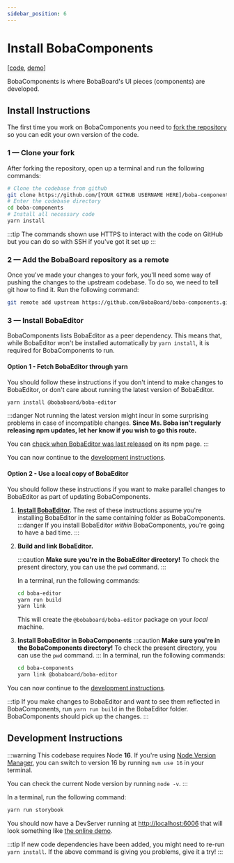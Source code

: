 ```yaml
---
sidebar_position: 6
---
```


# Install BobaComponents

\[[code](https://github.com/BobaBoard/boba-components), [demo](https://bobaboard-ui.netlify.app/)]

BobaComponents is where BobaBoard's UI pieces (components) are developed.

## Install Instructions

The first time you work on BobaComponents you need to [fork the repository]((https://docs.github.com/en/get-started/quickstart/fork-a-repo#forking-a-repository)) so you can edit your own version of the code.

### 1 — Clone your fork

After forking the repository, open up a terminal and run the following commands:

```bash   showLineNumbers
# Clone the codebase from github
git clone https://github.com/[YOUR GITHUB USERNAME HERE]/boba-components.git
# Enter the codebase directory
cd boba-components
# Install all necessary code
yarn install
```

:::tip
The commands shown use HTTPS to interact with the code on GitHub but you can do so with SSH if you've got it set up
:::

### 2 — Add the BobaBoard repository as a remote

Once you've made your changes to your fork, you'll need some way of pushing the changes to the upstream codebase. To do so, we need to tell git how to find it. Run the following command:

```bash
git remote add upstream https://github.com/BobaBoard/boba-components.git
```

### 3 — Install BobaEditor

BobaComponents lists BobaEditor as a peer dependency. This means that, while BobaEditor won't be installed automatically by `yarn install`, it is required for BobaComponents to run.

#### Option 1 - Fetch BobaEditor through yarn

You should follow these instructions if you don't intend to make changes to BobaEditor, or don't care about running the latest version of BobaEditor.

```bash   showLineNumbers
yarn install @bobaboard/boba-editor
```

:::danger
Not running the latest version might incur in some surprising problems in case of incompatible changes. **Since Ms. Boba isn't regularly releasing npm updates, let her know if you wish to go this route.**

You can [check when BobaEditor was last released](https://www.npmjs.com/package/@bobaboard/boba-editor) on its npm page.
:::

You can now continue to the [development instructions](#development-instructions).

#### Option 2 - Use a local copy of BobaEditor

You should follow these instructions if you want to make parallel changes to BobaEditor as part of updating BobaComponents.

1. **[Install BobaEditor](/docusaurus/docs/engineering/start-developing/boba-editor.md).** The rest of these instructions assume you're installing BobaEditor in the same containing folder as BobaComponents.
   :::danger
   If you install BobaEditor _within_ BobaComponents, you're going to have a bad time.
   :::
2. **Build and link BobaEditor.**

   :::caution
   **Make sure you're in the BobaEditor directory!** To check the present directory, you can use the `pwd` command.
   :::

   In a terminal, run the following commands:

   ```bash   showLineNumbers
   cd boba-editor
   yarn run build
   yarn link
   ```

   This will create the `@bobaboard/boba-editor` package on your _local_ machine.

3. **Install BobaEditor in BobaComponents**
   :::caution
   **Make sure you're in the BobaComponents directory!** To check the present directory, you can use the `pwd` command.
   :::
   In a terminal, run the following commands:

   ```bash   showLineNumbers
   cd boba-components
   yarn link @bobaboard/boba-editor
   ```

You can now continue to the [development instructions](#development-instructions).

:::tip
If you make changes to BobaEditor and want to see them reflected in BobaComponents, run `yarn run build` in the BobaEditor folder. BobaComponents should pick up the changes.
:::

## Development Instructions

:::warning
This codebase requires Node **16**. If you're using [Node Version Manager](https://github.com/nvm-sh/nvm), you can switch to version 16 by running `nvm use 16` in your terminal.

You can check the current Node version by running `node -v`.
:::

In a terminal, run the following command:

```bash   showLineNumbers
yarn run storybook
```

You should now have a DevServer running at [http://localhost:6006](http://localhost:6006) that will look something like [the online demo](https://boba-components.netlify.app/).

:::tip
If new code dependencies have been added, you might need to re-run `yarn install`. If the above command is giving you problems, give it a try!
:::
